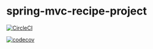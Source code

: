 # spring-mvc-recipe-project

[![CircleCI](https://circleci.com/gh/mvorotniak/spring-mvc-recipe-project/tree/master.svg?style=shield)](https://circleci.com/gh/mvorotniak/spring-mvc-recipe-project/tree/master)

[![codecov](https://codecov.io/gh/mvorotniak/spring-mvc-recipe-project/branch/master/graph/badge.svg)](https://codecov.io/gh/mvorotniak/spring-mvc-recipe-project)
